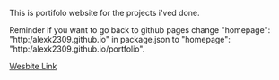 This is portifolo website for the projects i'ved done.

Reminder if you want to go back to github pages change "homepage": "http:/alexk2309.github.io" in package.json to "homepage": "http:/alexk2309.github.io/portfolio".

[Wesbite Link](https://alexk2309.github.io/portfolio/)
